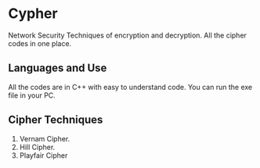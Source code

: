 # Cypher
Network Security Techniques of encryption and decryption. All the cipher codes in one place.

## Languages and Use

All the codes are in C++ with easy to understand code. 
You can run the exe file in your PC.

## Cipher Techniques

1. Vernam Cipher.
2. Hill Cipher.
3. Playfair Cipher
